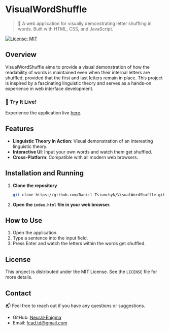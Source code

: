 # VisualWordShuffle

> :book: A web application for visually demonstrating letter shuffling in words. Built with HTML, CSS, and JavaScript.

[![License: MIT](https://img.shields.io/badge/License-MIT-green.svg)](https://opensource.org/licenses/MIT)

## Overview

VisualWordShuffle aims to provide a visual demonstration of how the readability of words is maintained even when their internal letters are shuffled, provided that the first and last letters remain in place. This project is inspired by a fascinating linguistic theory and serves as a hands-on experience in web interface development.

### :rocket: Try It Live!

Experience the application live [here](https://Daniil-Tsiunchyk.github.io/VisualWordShuffle/).

## Features

- **Linguistic Theory in Action**: Visual demonstration of an interesting linguistic theory.
- **Interactive UI**: Input your own words and watch them get shuffled.
- **Cross-Platform**: Compatible with all modern web browsers.

## Installation and Running

1. **Clone the repository**

    ```bash
    git clone https://github.com/Daniil-Tsiunchyk/VisualWordShuffle.git
    ```

2. **Open the `index.html` file in your web browser.**

## How to Use

1. Open the application.
2. Type a sentence into the input field.
3. Press Enter and watch the letters within the words get shuffled.

## License

This project is distributed under the MIT License. See the `LICENSE` file for more details.

## Contact

:mailbox_with_mail: Feel free to reach out if you have any questions or suggestions.

- GitHub: [Neural-Enigma](https://github.com/Neural-Enigma)
- Email: fcad.td@gmail.com
